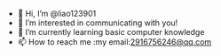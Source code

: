 - 👋 Hi, I’m @liao123901
- 👀 I’m interested in communicating with you!
- 🌱 I’m currently learning basic computer knowledge
- 📫 How to reach me :my email:2916756246@qq.com

<!---
liao123901/liao123901 is a ✨ special ✨ repository because its `README.md` (this file) appears on your GitHub profile.
You can click the Preview link to take a look at your changes.
--->
